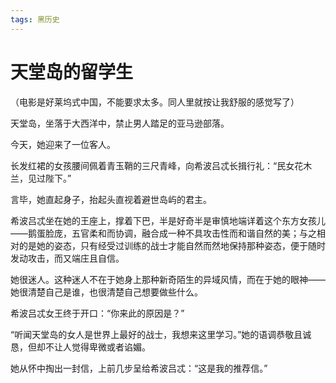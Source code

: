 ```yaml
---
tags: 黑历史
---
```


# 天堂岛的留学生



（电影是好莱坞式中国，不能要求太多。同人里就按让我舒服的感觉写了）



天堂岛，坐落于大西洋中，禁止男人踏足的亚马逊部落。

今天，她迎来了一位客人。

长发红裙的女孩腰间佩着青玉鞘的三尺青峰，向希波吕忒长揖行礼：“民女花木兰，见过陛下。”

言毕，她直起身子，抬起头直视着避世岛屿的君主。

希波吕忒坐在她的王座上，撑着下巴，半是好奇半是审慎地端详着这个东方女孩儿——鹅蛋脸庞，五官柔和而协调，融合成一种不具攻击性而和谐自然的美；与之相对的是她的姿态，只有经受过训练的战士才能自然而然地保持那种姿态，便于随时发动攻击，而又端庄且自信。

她很迷人。这种迷人不在于她身上那种新奇陌生的异域风情，而在于她的眼神——她很清楚自己是谁，也很清楚自己想要做些什么。

希波吕忒女王终于开口：“你来此的原因是？”

“听闻天堂岛的女人是世界上最好的战士，我想来这里学习。”她的语调恭敬且诚恳，但却不让人觉得卑微或者谄媚。

她从怀中掏出一封信，上前几步呈给希波吕忒：“这是我的推荐信。”
